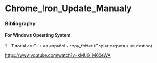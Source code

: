# Chrome_Iron_Update_Manualy

### Bibliography

#### For Windows Operating System


1 - Tutorial de C++ en español - copy_folder (Copiar carpeta a un destino)

https://www.youtube.com/watch?v=kMUG_M6XeWA